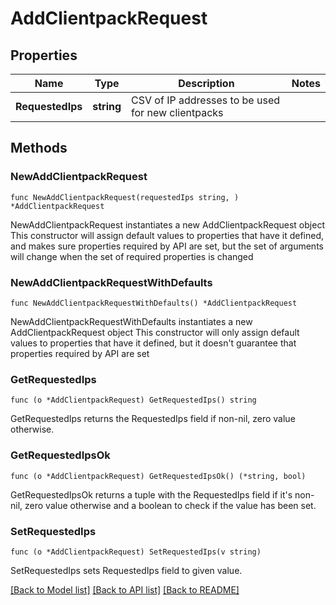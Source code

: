 # AddClientpackRequest

## Properties

Name | Type | Description | Notes
------------ | ------------- | ------------- | -------------
**RequestedIps** | **string** | CSV of IP addresses to be used for new clientpacks | 

## Methods

### NewAddClientpackRequest

`func NewAddClientpackRequest(requestedIps string, ) *AddClientpackRequest`

NewAddClientpackRequest instantiates a new AddClientpackRequest object
This constructor will assign default values to properties that have it defined,
and makes sure properties required by API are set, but the set of arguments
will change when the set of required properties is changed

### NewAddClientpackRequestWithDefaults

`func NewAddClientpackRequestWithDefaults() *AddClientpackRequest`

NewAddClientpackRequestWithDefaults instantiates a new AddClientpackRequest object
This constructor will only assign default values to properties that have it defined,
but it doesn't guarantee that properties required by API are set

### GetRequestedIps

`func (o *AddClientpackRequest) GetRequestedIps() string`

GetRequestedIps returns the RequestedIps field if non-nil, zero value otherwise.

### GetRequestedIpsOk

`func (o *AddClientpackRequest) GetRequestedIpsOk() (*string, bool)`

GetRequestedIpsOk returns a tuple with the RequestedIps field if it's non-nil, zero value otherwise
and a boolean to check if the value has been set.

### SetRequestedIps

`func (o *AddClientpackRequest) SetRequestedIps(v string)`

SetRequestedIps sets RequestedIps field to given value.



[[Back to Model list]](../README.md#documentation-for-models) [[Back to API list]](../README.md#documentation-for-api-endpoints) [[Back to README]](../README.md)


